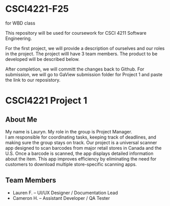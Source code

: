 # CSCI4221-F25
for WBD class

This repository will be used for coursework for CSCI 4211 Software Engineering.

For the first project, we will provide a description of ourselves and our roles in the project. The project willl have 3 team members. The product to be developed will be described below.

After completion, we will committ the changes back to Github. For submission, we will go to GaView submission folder for Project 1
and paste the link to our reposistory.

# CSCI4221 Project 1

## About Me
My name is Lauryn. My role in the group is Project Manager.  
I am responsible for coordinating tasks, keeping track of deadlines, and making sure the group stays on track.
Our project is a universal scanner app designed to scan barcodes from major retail stores in Canada and the U.S. Once a barcode is scanned, the app displays detailed information about the item. This app improves efficiency by eliminating the need for customers to download multiple store-specific scanning apps.
## Team Members
- Lauren F. – UI/UX Designer / Documentation Lead
- Cameron H. – Assistant Developer / QA Tester





